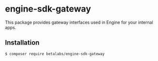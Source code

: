 # engine-sdk-gateway
This package provides gateway interfaces used in Engine for your internal apps.

## Installation
```bash
$ composer require betalabs/engine-sdk-gateway
```